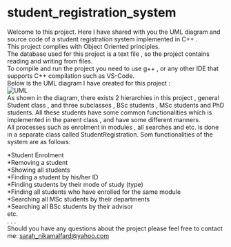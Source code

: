 # student_registration_system

Welcome to this project. Here I have shared with you the UML diagram and source code of a student registration system implemented in C++ .<br/>
This project complies with Object Oriented principles. <br/>
The database used for this project is a text file , so the project contains reading and writing from files.<br/> 
To compile and run the project you need to use g++ , or any other IDE that supports C++ compilation such as VS-Code.<br/>
Below is the UML diagram I have created for this project : <br/>
![UML](https://user-images.githubusercontent.com/20257006/106060683-3bfe4500-60ec-11eb-9a5d-2695d3a23fb8.jpg) 
<br/>
As shown in the diagram, there exists 2 hierarchies in this project , general Student class , and three subclasses  , BSc students , MSc students and PhD students. All these students have some common functionalities which is implemented in the parent class , and have some different manners.<br/>
All processes such as enrolment in modules , all searches and etc. is done in a separate class called StudentRegistration. Som functionalities of the system are as follows:<br/>

*Student Enrolment<br/>
*Removing a student<br/>
*Showing all students<br/>
*Finding a student by his/her ID<br/>
*Finding students by their mode of study (type)<br/>
*Finding all students who have enrolled for the same module<br/>
*Searching all MSc students by their departments<br/>
*Searching all BSc students by their advisor<br/>
etc.<br/>
.
.
.
<br/>
Should you have any questions about the project please feel free to contact me: sarah_nikamalfard@yahoo.com<br>

